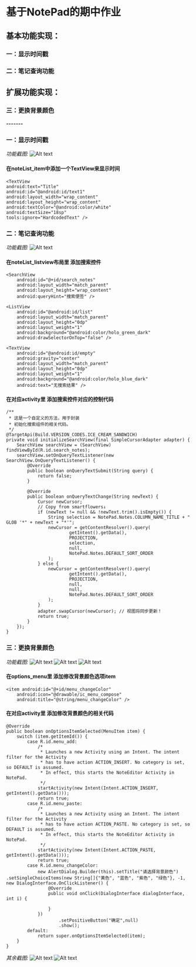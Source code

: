 # 基于NotePad的期中作业

## 基本功能实现：

### 一：显示时间戳
### 二：笔记查询功能

## 扩展功能实现：

### 三：更换背景颜色

**-------**

### 一：显示时间戳
*功能截图:*
![Alt text](/imgs/事件最后编辑时间戳.png)

#### 在noteList_item中添加一个TextView来显示时间

<?xml version="1.0" encoding="utf-8"?>
<!-- Copyright (C) 2010 The Android Open Source Project

     Licensed under the Apache License, Version 2.0 (the "License");
     you may not use this file except in compliance with the License.
     You may obtain a copy of the License at
  
          http://www.apache.org/licenses/LICENSE-2.0
  
     Unless required by applicable law or agreed to in writing, software
     distributed under the License is distributed on an "AS IS" BASIS,
     WITHOUT WARRANTIES OR CONDITIONS OF ANY KIND, either express or implied.
     See the License for the specific language governing permissions and
     limitations under the License.
-->
<LinearLayout xmlns:android="http://schemas.android.com/apk/res/android"
    xmlns:tools="http://schemas.android.com/tools"
    android:layout_width="match_parent"
android:layout_height="wrap_content"
android:orientation="vertical"
android:padding="10dp">

    <TextView
    android:text="Title"
    android:id="@android:id/text1"
    android:layout_width="wrap_content"
    android:layout_height="wrap_content"
    android:textColor="@android:color/white"
    android:textSize="18sp"
    tools:ignore="HardcodedText" />

<TextView
    android:text="Sub Title"
    android:id="@+id/listItem_sub_title"
    android:layout_width="wrap_content"
    android:layout_height="wrap_content"
    android:textColor="@android:color/darker_gray"
    android:textSize="13sp"
    tools:ignore="HardcodedText" />

</LinearLayout>

### 二：笔记查询功能
*功能截图:*
![Alt text](/imgs/模糊搜索功能.png)

#### 在noteList_listview布局里 添加搜索控件

<?xml version="1.0" encoding="utf-8"?>
<LinearLayout xmlns:android="http://schemas.android.com/apk/res/android"
    android:orientation="vertical"
    android:layout_width="match_parent"
    android:layout_height="match_parent"
    android:paddingLeft="8dp"
    android:paddingRight="8dp">

    <SearchView
        android:id="@+id/search_notes"
        android:layout_width="match_parent"
        android:layout_height="wrap_content"
        android:queryHint="搜索便签" />

    <ListView
        android:id="@android:id/list"
        android:layout_width="match_parent"
        android:layout_height="0dp"
        android:layout_weight="1"
        android:background="@android:color/holo_green_dark"
        android:drawSelectorOnTop="false" />

    <TextView
        android:id="@android:id/empty"
        android:gravity="center"
        android:layout_width="match_parent"
        android:layout_height="0dp"
        android:layout_weight="1"
        android:background="@android:color/holo_blue_dark"
        android:text="无搜索结果" />
</LinearLayout>
 
#### 在对应activity里 添加搜索控件对应的控制代码

    /**
     * 这是一个自定义的方法，用于封装
     * 初始化搜索组件的相关代码。
     */
    @TargetApi(Build.VERSION_CODES.ICE_CREAM_SANDWICH)
    private void initializeSearchView(final SimpleCursorAdapter adapter) {
        SearchView searchView = (SearchView) findViewById(R.id.search_notes);
        searchView.setOnQueryTextListener(new SearchView.OnQueryTextListener() {
            @Override
            public boolean onQueryTextSubmit(String query) {
                return false;
            }

            @Override
            public boolean onQueryTextChange(String newText) {
                Cursor newCursor;
                // Copy from smartflowers↓
                if (newText != null && !newText.trim().isEmpty()) {
                    String selection = NotePad.Notes.COLUMN_NAME_TITLE + " GLOB '*" + newText + "*'";
                    newCursor = getContentResolver().query(
                            getIntent().getData(),
                            PROJECTION,
                            selection,
                            null,
                            NotePad.Notes.DEFAULT_SORT_ORDER
                    );
                } else {
                    newCursor = getContentResolver().query(
                            getIntent().getData(),
                            PROJECTION,
                            null,
                            null,
                            NotePad.Notes.DEFAULT_SORT_ORDER
                    );
                }
                adapter.swapCursor(newCursor); // 视图将同步更新！
                return true;
            }
        });
    }
    
### 三：更换背景颜色
*功能截图:*
![Alt text](/imgs/修改背景颜色.png)
![Alt text](/imgs/单选框修改背景颜色.png)
![Alt text](/imgs/修改背景颜色成功.png)

#### 在options_menu里 添加修改背景颜色选项item

    <item android:id="@+id/menu_changeColor"
        android:icon="@drawable/ic_menu_compose"
        android:title="@string/menu_changeColor" />

#### 在对应activity里 添加修改背景颜色的相关代码

    @Override
    public boolean onOptionsItemSelected(MenuItem item) {
        switch (item.getItemId()) {
            case R.id.menu_add:
                /*
                 * Launches a new Activity using an Intent. The intent filter for the Activity
                 * has to have action ACTION_INSERT. No category is set, so DEFAULT is assumed.
                 * In effect, this starts the NoteEditor Activity in NotePad.
                 */
                startActivity(new Intent(Intent.ACTION_INSERT, getIntent().getData()));
                return true;
            case R.id.menu_paste:
                /*
                 * Launches a new Activity using an Intent. The intent filter for the Activity
                 * has to have action ACTION_PASTE. No category is set, so DEFAULT is assumed.
                 * In effect, this starts the NoteEditor Activity in NotePad.
                 */
                startActivity(new Intent(Intent.ACTION_PASTE, getIntent().getData()));
                return true;
            case R.id.menu_changeColor:
                new AlertDialog.Builder(this).setTitle("请选择背景颜色") .setSingleChoiceItems(new String[]{"黄色", "蓝色", "紫色", "绿色"}, -1, new DialogInterface.OnClickListener() {
                    @Override
                    public void onClick(DialogInterface dialogInterface, int i) {

                    }
                })
                        .setPositiveButton("确定",null)
                        .show();
            default:
                return super.onOptionsItemSelected(item);
        }
    }
    
*其余截图:*
![Alt text](/imgs/添加新事件功能.png)
![Alt text](/imgs/修改事件标题功能.png)


